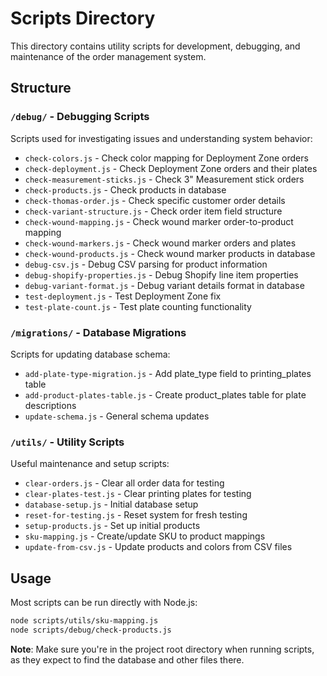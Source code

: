 # Scripts Directory

This directory contains utility scripts for development, debugging, and maintenance of the order management system.

## Structure

### `/debug/` - Debugging Scripts
Scripts used for investigating issues and understanding system behavior:

- `check-colors.js` - Check color mapping for Deployment Zone orders
- `check-deployment.js` - Check Deployment Zone orders and their plates
- `check-measurement-sticks.js` - Check 3" Measurement stick orders
- `check-products.js` - Check products in database
- `check-thomas-order.js` - Check specific customer order details
- `check-variant-structure.js` - Check order item field structure
- `check-wound-mapping.js` - Check wound marker order-to-product mapping
- `check-wound-markers.js` - Check wound marker orders and plates
- `check-wound-products.js` - Check wound marker products in database
- `debug-csv.js` - Debug CSV parsing for product information
- `debug-shopify-properties.js` - Debug Shopify line item properties
- `debug-variant-format.js` - Debug variant details format in database
- `test-deployment.js` - Test Deployment Zone fix
- `test-plate-count.js` - Test plate counting functionality

### `/migrations/` - Database Migrations
Scripts for updating database schema:

- `add-plate-type-migration.js` - Add plate_type field to printing_plates table
- `add-product-plates-table.js` - Create product_plates table for plate descriptions
- `update-schema.js` - General schema updates

### `/utils/` - Utility Scripts
Useful maintenance and setup scripts:

- `clear-orders.js` - Clear all order data for testing
- `clear-plates-test.js` - Clear printing plates for testing
- `database-setup.js` - Initial database setup
- `reset-for-testing.js` - Reset system for fresh testing
- `setup-products.js` - Set up initial products
- `sku-mapping.js` - Create/update SKU to product mappings
- `update-from-csv.js` - Update products and colors from CSV files

## Usage

Most scripts can be run directly with Node.js:
```bash
node scripts/utils/sku-mapping.js
node scripts/debug/check-products.js
```

**Note**: Make sure you're in the project root directory when running scripts, as they expect to find the database and other files there.